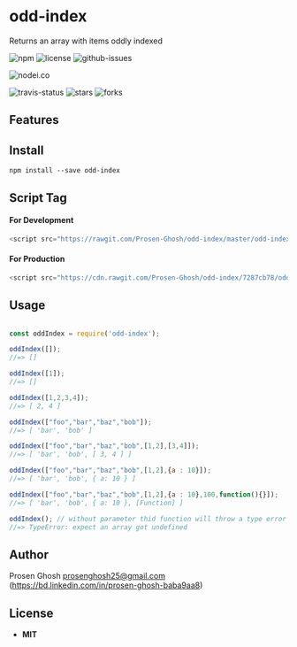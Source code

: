 # odd-index
Returns an array with items oddly indexed

![npm](https://img.shields.io/npm/v/odd-index.svg) ![license](https://img.shields.io/npm/l/odd-index.svg) ![github-issues](https://img.shields.io/github/issues/Prosen-Ghosh/odd-index.svg) 

![nodei.co](https://nodei.co/npm/odd-index.png?downloads=true&downloadRank=true&stars=true)

![travis-status](https://img.shields.io/travis/Prosen-Ghosh/odd-index.svg)
![stars](https://img.shields.io/github/stars/Prosen-Ghosh/odd-index.svg)
![forks](https://img.shields.io/github/forks/Prosen-Ghosh/odd-index.svg)

## Features


## Install

`npm install --save odd-index`


## Script Tag

#### For Development
```js
<script src="https://rawgit.com/Prosen-Ghosh/odd-index/master/odd-index.js"></script>
```

#### For Production
```js
<script src="https://cdn.rawgit.com/Prosen-Ghosh/odd-index/7287cb78/odd-index.js"></script>
```

## Usage

```js

const oddIndex = require('odd-index');

oddIndex([]);
//=> []

oddIndex([1]);
//=> []

oddIndex([1,2,3,4]);
//=> [ 2, 4 ]

oddIndex(["foo","bar","baz","bob"]);
//=> [ 'bar', 'bob' ]

oddIndex(["foo","bar","baz","bob",[1,2],[3,4]]);
//=> [ 'bar', 'bob', [ 3, 4 ] ]

oddIndex(["foo","bar","baz","bob",[1,2],{a : 10}]);
//=> [ 'bar', 'bob', { a: 10 } ]

oddIndex(["foo","bar","baz","bob",[1,2],{a : 10},100,function(){}]);
//=> [ 'bar', 'bob', { a: 10 }, [Function] ]

oddIndex(); // without parameter thid function will throw a type error
//=> TypeError: expect an array got undefined

```

## Author

Prosen Ghosh <prosenghosh25@gmail.com> (https://bd.linkedin.com/in/prosen-ghosh-baba9aa8)

## License

 - **MIT**

